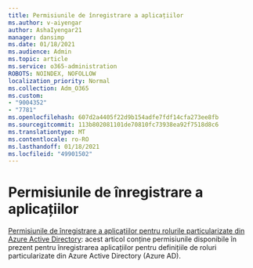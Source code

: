 ```yaml
---
title: Permisiunile de înregistrare a aplicațiilor
ms.author: v-aiyengar
author: AshaIyengar21
manager: dansimp
ms.date: 01/18/2021
ms.audience: Admin
ms.topic: article
ms.service: o365-administration
ROBOTS: NOINDEX, NOFOLLOW
localization_priority: Normal
ms.collection: Adm_O365
ms.custom:
- "9004352"
- "7781"
ms.openlocfilehash: 607d2a4405f22d9b154adfe7fdf14cfa273ee8fb
ms.sourcegitcommit: 113b802081101de70810fc73938ea92f7518d8c6
ms.translationtype: MT
ms.contentlocale: ro-RO
ms.lasthandoff: 01/18/2021
ms.locfileid: "49901502"
---
```

# <a name="app-registration-permissions"></a>Permisiunile de înregistrare a aplicațiilor

[Permisiunile de înregistrare a aplicațiilor pentru rolurile particularizate din Azure Active Directory](https://docs.microsoft.com/azure/active-directory/roles/custom-available-permissions): acest articol conține permisiunile disponibile în prezent pentru înregistrarea aplicațiilor pentru definițiile de roluri particularizate din Azure Active Directory (Azure AD).
